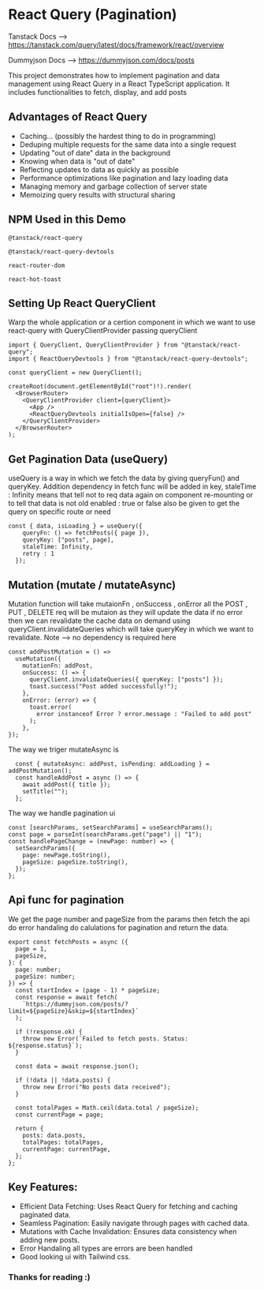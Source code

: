 # React Query (Pagination)

Tanstack Docs --> https://tanstack.com/query/latest/docs/framework/react/overview

Dummyjson Docs --> https://dummyjson.com/docs/posts

This project demonstrates how to implement pagination and data management using React Query in a React TypeScript application. It includes functionalities to fetch, display, and add posts

## Advantages of React Query

- Caching... (possibly the hardest thing to do in programming)
- Deduping multiple requests for the same data into a single request
- Updating "out of date" data in the background
- Knowing when data is "out of date"
- Reflecting updates to data as quickly as possible
- Performance optimizations like pagination and lazy loading data
- Managing memory and garbage collection of server state
- Memoizing query results with structural sharing

## NPM Used in this Demo

`@tanstack/react-query`

`@tanstack/react-query-devtools`

`react-router-dom`

`react-hot-toast`

## Setting Up React QueryClient

Warp the whole application or a certion component in which we want to use react-query with QueryClientProvider passing queryClient

```
import { QueryClient, QueryClientProvider } from "@tanstack/react-query";
import { ReactQueryDevtools } from "@tanstack/react-query-devtools";

const queryClient = new QueryClient();

createRoot(document.getElementById("root")!).render(
  <BrowserRouter>
    <QueryClientProvider client={queryClient}>
      <App />
      <ReactQueryDevtools initialIsOpen={false} />
    </QueryClientProvider>
  </BrowserRouter>
);
```

## Get Pagination Data (useQuery)

useQuery is a way in which we fetch the data by giving queryFun()
and queryKey.
Addition dependency in fetch func will be added in key,
staleTime : Infinity means that tell not to req data again on component re-mounting or to tell that data is not old
enabled : true or false also be given to get the query on specific route or need

```
const { data, isLoading } = useQuery({
    queryFn: () => fetchPosts({ page }),
    queryKey: ["posts", page],
    staleTime: Infinity,
    retry : 1
  });
```

## Mutation (mutate / mutateAsync)

Mutation function will take mutaionFn , onSuccess , onError
all the POST , PUT , DELETE req will be mutaion as they will update the data
if no error then we can revalidate the cache data on demand using queryClient.invalidateQueries which will take queryKey in which we want to revalidate.
Note --> no dependency is required here

```
const addPostMutation = () =>
  useMutation({
    mutationFn: addPost,
    onSuccess: () => {
      queryClient.invalidateQueries({ queryKey: ["posts"] });
      toast.success("Post added successfully!");
    },
    onError: (error) => {
      toast.error(
        error instanceof Error ? error.message : "Failed to add post"
      );
    },
});
```

The way we triger mutateAsync is

```
  const { mutateAsync: addPost, isPending: addLoading } = addPostMutation();
  const handleAddPost = async () => {
    await addPost({ title });
    setTitle("");
  };
```

The way we handle pagination ui

```
const [searchParams, setSearchParams] = useSearchParams();
const page = parseInt(searchParams.get("page") || "1");
const handlePageChange = (newPage: number) => {
  setSearchParams({
    page: newPage.toString(),
    pageSize: pageSize.toString(),
  });
};
```

## Api func for pagination

We get the page number and pageSize from the params then fetch the api do error handaling do calulations for pagination and return the data.

```
export const fetchPosts = async ({
  page = 1,
  pageSize,
}: {
  page: number;
  pageSize: number;
}) => {
  const startIndex = (page - 1) * pageSize;
  const response = await fetch(
    `https://dummyjson.com/posts/?limit=${pageSize}&skip=${startIndex}`
  );

  if (!response.ok) {
    throw new Error(`Failed to fetch posts. Status: ${response.status}`);
  }

  const data = await response.json();

  if (!data || !data.posts) {
    throw new Error("No posts data received");
  }

  const totalPages = Math.ceil(data.total / pageSize);
  const currentPage = page;

  return {
    posts: data.posts,
    totalPages: totalPages,
    currentPage: currentPage,
  };
};
```

## Key Features:

- Efficient Data Fetching: Uses React Query for fetching and caching paginated data.
- Seamless Pagination: Easily navigate through pages with cached data.
- Mutations with Cache Invalidation: Ensures data consistency when adding new posts.
- Error Handaling all types are errors are been handled
- Good looking ui with Tailwind css.

### Thanks for reading :)
